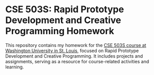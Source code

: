 # CSE 503S: Rapid Prototype Development and Creative Programming Homework

This repository contains my homework for the [CSE 503S course at Washington University in St. Louis](https://classes.engineering.wustl.edu/cse330/index.php?title=CSE_330_Online_Textbook_-_Table_of_Contents), focused on Rapid Prototype Development and Creative Programming. It includes projects and assignments, serving as a resource for course-related activities and learning.